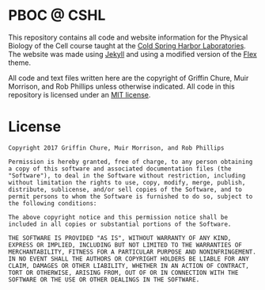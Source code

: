 # PBOC @ CSHL
This repository contains all code and website information for the Physical Biology of the Cell course taught at the [Cold Spring Harbor Laboratories](). The website was made using [Jekyll]() and using a modified version of the [Flex]() theme.

All code and text files written here are the copyright of Griffin Chure, Muir Morrison, and Rob Phillips unless otherwise indicated. All code in this repository is licensed under an [MIT license]().


# License


```
Copyright 2017 Griffin Chure, Muir Morrison, and Rob Phillips

Permission is hereby granted, free of charge, to any person obtaining a copy of this software and associated documentation files (the "Software"), to deal in the Software without restriction, including without limitation the rights to use, copy, modify, merge, publish, distribute, sublicense, and/or sell copies of the Software, and to permit persons to whom the Software is furnished to do so, subject to the following conditions:

The above copyright notice and this permission notice shall be included in all copies or substantial portions of the Software.

THE SOFTWARE IS PROVIDED "AS IS", WITHOUT WARRANTY OF ANY KIND, EXPRESS OR IMPLIED, INCLUDING BUT NOT LIMITED TO THE WARRANTIES OF MERCHANTABILITY, FITNESS FOR A PARTICULAR PURPOSE AND NONINFRINGEMENT. IN NO EVENT SHALL THE AUTHORS OR COPYRIGHT HOLDERS BE LIABLE FOR ANY CLAIM, DAMAGES OR OTHER LIABILITY, WHETHER IN AN ACTION OF CONTRACT, TORT OR OTHERWISE, ARISING FROM, OUT OF OR IN CONNECTION WITH THE SOFTWARE OR THE USE OR OTHER DEALINGS IN THE SOFTWARE.
```
